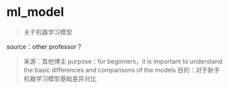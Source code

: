 # ml_model
>关于机器学习模型

source：other professor？
>来源：其他博主
purpose：for beginners，it is important to understand the basic differences and comparisons of the models
>目的：对于新手机器学习模型基础差异对比
